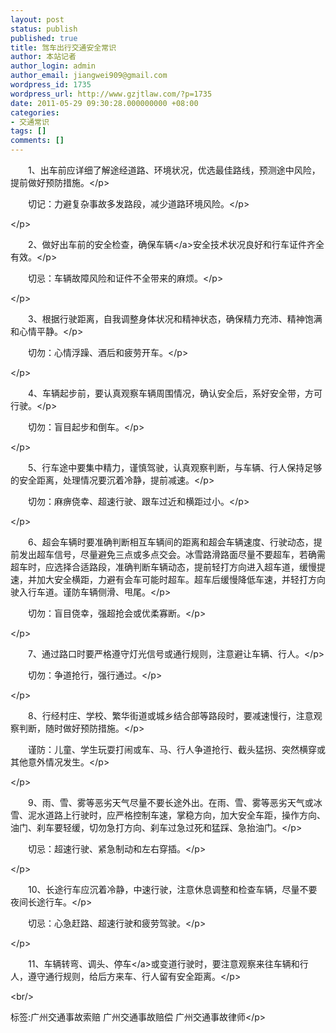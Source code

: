 ```yaml
---
layout: post
status: publish
published: true
title: 驾车出行交通安全常识
author: 本站记者
author_login: admin
author_email: jiangwei909@gmail.com
wordpress_id: 1735
wordpress_url: http://www.gzjtlaw.com/?p=1735
date: 2011-05-29 09:30:28.000000000 +08:00
categories:
- 交通常识
tags: []
comments: []
---
```

<p><p>　　1、出车前应详细了解途经道路、环境状况，优选最佳路线，预测途中风险，提前做好预防措施。<&#47;p><p>　　切记：力避复杂事故多发路段，减少道路环境风险。<&#47;p><p><&#47;p><p>　　2、做好出车前的安全检查，确保<a>车辆<&#47;a>安全技术状况良好和行车证件齐全有效。<&#47;p><p>　　切忌：车辆故障风险和证件不全带来的麻烦。<&#47;p><p><&#47;p><p>　　3、根据行驶距离，自我调整身体状况和精神状态，确保精力充沛、精神饱满和心情平静。<&#47;p><p>　　切勿：心情浮躁、酒后和疲劳开车。<&#47;p><p><&#47;p><p>　　4、车辆起步前，要认真观察车辆周围情况，确认安全后，系好安全带，方可行驶。<&#47;p><p>　　切勿：盲目起步和倒车。<&#47;p><p><&#47;p><p>　　5、行车途中要集中精力，谨慎驾驶，认真观察判断，与车辆、行人保持足够的安全距离，处理情况要沉着冷静，提前减速。<&#47;p><p>　　切勿：麻痹侥幸、超速行驶、跟车过近和横距过小。<&#47;p><p><&#47;p><p>　　6、超会车辆时要准确判断相互车辆间的距离和超会车辆速度、行驶动态，提前发出超车信号，尽量避免三点或多点交会。冰雪路滑路面尽量不要超车，若确需超车时，应选择合适路段，准确判断车辆动态，提前轻打方向进入超车道，缓慢提速，并加大安全横距，力避有会车可能时超车。超车后缓慢降低车速，并轻打方向驶入行车道。谨防车辆侧滑、甩尾。<&#47;p><p>　　切勿：盲目侥幸，强超抢会或优柔寡断。<&#47;p><p><&#47;p><p>　　7、通过路口时要严格遵守灯光信号或通行规则，注意避让车辆、行人。<&#47;p><p>　　切勿：争道抢行，强行通过。<&#47;p><p><&#47;p><p>　　8、行经村庄、学校、繁华街道或城乡结合部等路段时，要减速慢行，注意观察判断，随时做好预防措施。<&#47;p><p>　　谨防：儿童、学生玩耍打闹或车、马、行人争道抢行、截头猛拐、突然横穿或其他意外情况发生。<&#47;p><p><&#47;p><p>　　9、雨、雪、雾等恶劣天气尽量不要长途外出。在雨、雪、雾等恶劣天气或冰雪、泥水道路上行驶时，应严格控制车速，掌稳方向，加大安全车距，操作方向、油门、刹车要轻缓，切勿急打方向、刹车过急过死和猛踩、急抬油门。<&#47;p><p>　　切忌：超速行驶、紧急制动和左右穿插。<&#47;p><p><&#47;p><p>　　10、长途行车应沉着冷静，中速行驶，注意休息调整和检查车辆，尽量不要夜间长途行车。<&#47;p><p>　　切忌：心急赶路、超速行驶和疲劳驾驶。<&#47;p><p><&#47;p><p>　　11、车辆转弯、调头、<a>停车<&#47;a>或变道行驶时，要注意观察来往车辆和行人，遵守通行规则，给后方来车、行人留有安全距离。<&#47;p><br&#47;><p>标签:广州交通事故索赔 广州交通事故赔偿 广州交通事故律师<&#47;p>
